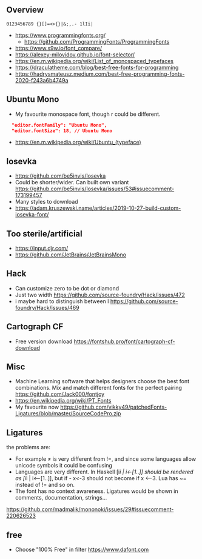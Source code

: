 ## Overview

`0123456789 {}[]=<>{}|&;,.- 1lIi|`

- https://www.programmingfonts.org/
  - https://github.com/ProgrammingFonts/ProgrammingFonts
- https://www.s9w.io/font_compare/
- https://alexey-milovidov.github.io/font-selector/
- https://en.m.wikipedia.org/wiki/List_of_monospaced_typefaces
- https://draculatheme.com/blog/best-free-fonts-for-programming
- https://hadrysmateusz.medium.com/best-free-programming-fonts-2020-f243a6b4749a

## Ubuntu Mono

- My favourite monospace font, though r could be different.

```json
  "editor.fontFamily": "Ubuntu Mono",
  "editor.fontSize": 18, // Ubuntu Mono
```

- https://en.m.wikipedia.org/wiki/Ubuntu_(typeface)

## Iosevka

- https://github.com/be5invis/Iosevka
- Could be shorter/wider. Can built own variant https://github.com/be5invis/Iosevka/issues/53#issuecomment-173199457
- Many styles to download
- https://adam.kruszewski.name/articles/2019-10-27-build-custom-iosevka-font/

## Too sterile/artificial

- https://input.djr.com/
- https://github.com/JetBrains/JetBrainsMono

## Hack

- Can customize zero to be dot or diamond
- Just two width https://github.com/source-foundry/Hack/issues/472
- i maybe hard to distinguish between l https://github.com/source-foundry/Hack/issues/469

## Cartograph CF

- Free version download https://fontshub.pro/font/cartograph-cf-download

## Misc

- Machine Learning software that helps designers choose the best font combinations. Mix and match different fonts for the perfect pairing https://github.com/Jack000/fontjoy
- https://en.wikipedia.org/wiki/PT_Fonts
- My favourite now https://github.com/vikky49/patchedFonts-Ligatures/blob/master/SourceCodePro.zip

## Ligatures

the problems are:

- For example ≠ is very different from !=, and since some languages allow unicode symbols it could be confusing
- Languages are very different. In Haskell [i*i | i<-[1..]] should be rendered as [i*i | i⟵[1..]], but if - x<-3 should not become if x ⟵3. Lua has ~= instead of != and so on.
- The font has no context awareness. Ligatures would be shown in comments, documentation, strings...

https://github.com/madmalik/mononoki/issues/29#issuecomment-220626523

## free

- Choose "100% Free" in filter https://www.dafont.com
